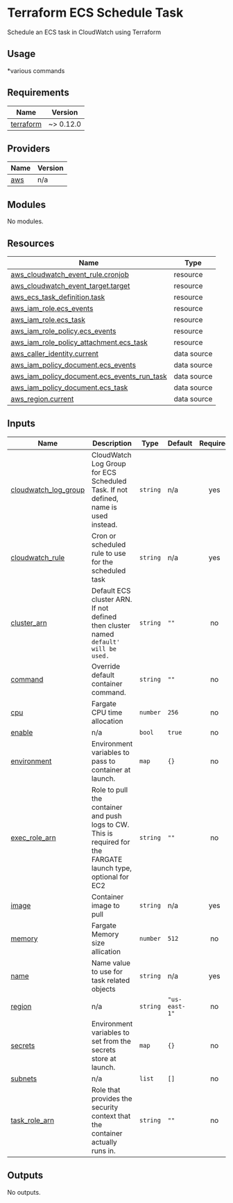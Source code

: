 # Terraform ECS Schedule Task
Schedule an ECS task in CloudWatch using Terraform

## Usage

*various commands

<!-- BEGINNING OF PRE-COMMIT-TERRAFORM DOCS HOOK -->
## Requirements

| Name | Version |
|------|---------|
| <a name="requirement_terraform"></a> [terraform](#requirement\_terraform) | ~> 0.12.0 |

## Providers

| Name | Version |
|------|---------|
| <a name="provider_aws"></a> [aws](#provider\_aws) | n/a |

## Modules

No modules.

## Resources

| Name | Type |
|------|------|
| [aws_cloudwatch_event_rule.cronjob](https://registry.terraform.io/providers/hashicorp/aws/latest/docs/resources/cloudwatch_event_rule) | resource |
| [aws_cloudwatch_event_target.target](https://registry.terraform.io/providers/hashicorp/aws/latest/docs/resources/cloudwatch_event_target) | resource |
| [aws_ecs_task_definition.task](https://registry.terraform.io/providers/hashicorp/aws/latest/docs/resources/ecs_task_definition) | resource |
| [aws_iam_role.ecs_events](https://registry.terraform.io/providers/hashicorp/aws/latest/docs/resources/iam_role) | resource |
| [aws_iam_role.ecs_task](https://registry.terraform.io/providers/hashicorp/aws/latest/docs/resources/iam_role) | resource |
| [aws_iam_role_policy.ecs_events](https://registry.terraform.io/providers/hashicorp/aws/latest/docs/resources/iam_role_policy) | resource |
| [aws_iam_role_policy_attachment.ecs_task](https://registry.terraform.io/providers/hashicorp/aws/latest/docs/resources/iam_role_policy_attachment) | resource |
| [aws_caller_identity.current](https://registry.terraform.io/providers/hashicorp/aws/latest/docs/data-sources/caller_identity) | data source |
| [aws_iam_policy_document.ecs_events](https://registry.terraform.io/providers/hashicorp/aws/latest/docs/data-sources/iam_policy_document) | data source |
| [aws_iam_policy_document.ecs_events_run_task](https://registry.terraform.io/providers/hashicorp/aws/latest/docs/data-sources/iam_policy_document) | data source |
| [aws_iam_policy_document.ecs_task](https://registry.terraform.io/providers/hashicorp/aws/latest/docs/data-sources/iam_policy_document) | data source |
| [aws_region.current](https://registry.terraform.io/providers/hashicorp/aws/latest/docs/data-sources/region) | data source |

## Inputs

| Name | Description | Type | Default | Required |
|------|-------------|------|---------|:--------:|
| <a name="input_cloudwatch_log_group"></a> [cloudwatch\_log\_group](#input\_cloudwatch\_log\_group) | CloudWatch Log Group for ECS Scheduled Task. If not defined, name is used instead. | `string` | n/a | yes |
| <a name="input_cloudwatch_rule"></a> [cloudwatch\_rule](#input\_cloudwatch\_rule) | Cron or scheduled rule to use for the scheduled task | `string` | n/a | yes |
| <a name="input_cluster_arn"></a> [cluster\_arn](#input\_cluster\_arn) | Default ECS cluster ARN.  If not defined then cluster named `default' will be used.` | `string` | `""` | no |
| <a name="input_command"></a> [command](#input\_command) | Override default container command. | `string` | `""` | no |
| <a name="input_cpu"></a> [cpu](#input\_cpu) | Fargate CPU time allocation | `number` | `256` | no |
| <a name="input_enable"></a> [enable](#input\_enable) | n/a | `bool` | `true` | no |
| <a name="input_environment"></a> [environment](#input\_environment) | Environment variables to pass to container at launch. | `map` | `{}` | no |
| <a name="input_exec_role_arn"></a> [exec\_role\_arn](#input\_exec\_role\_arn) | Role to pull the container and push logs to CW. This is required for the FARGATE launch type, optional for EC2 | `string` | `""` | no |
| <a name="input_image"></a> [image](#input\_image) | Container image to pull | `string` | n/a | yes |
| <a name="input_memory"></a> [memory](#input\_memory) | Fargate Memory size allication | `number` | `512` | no |
| <a name="input_name"></a> [name](#input\_name) | Name value to use for task related objects | `string` | n/a | yes |
| <a name="input_region"></a> [region](#input\_region) | n/a | `string` | `"us-east-1"` | no |
| <a name="input_secrets"></a> [secrets](#input\_secrets) | Environment variables to set from the secrets store at launch. | `map` | `{}` | no |
| <a name="input_subnets"></a> [subnets](#input\_subnets) | n/a | `list` | `[]` | no |
| <a name="input_task_role_arn"></a> [task\_role\_arn](#input\_task\_role\_arn) | Role that provides the security context that the container actually runs in. | `string` | `""` | no |

## Outputs

No outputs.
<!-- END OF PRE-COMMIT-TERRAFORM DOCS HOOK -->
